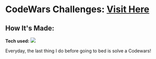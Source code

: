 # CodeWars Challenges: <a target="_blank" href="https://www.codewars.com/users/yogiifr" >Visit Here</a>

## How It's Made:

**Tech used:** <img src="https://img.shields.io/static/v1?label=|&message=PYTHON&color=3c7f5d&style=plastic&logo=python"/>

Everyday, the last thing I do before going to bed is solve a Codewars!
